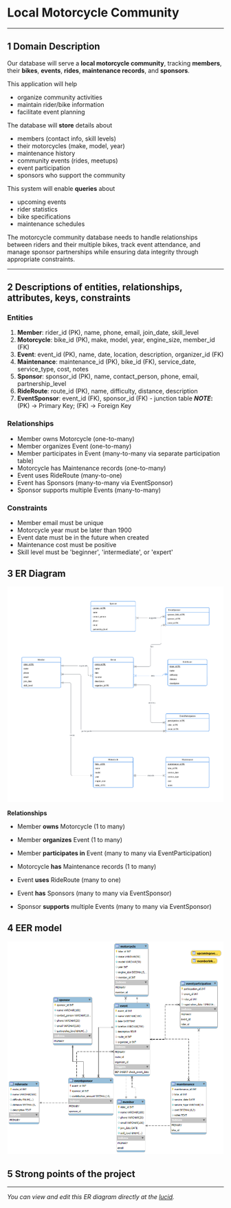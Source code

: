 # Local Motorcycle Community
___
## 1 Domain Description
Our database will serve a **local motorcycle community**, tracking **members**, their **bikes**, **events**, **rides**, **maintenance records**, and **sponsors**.

This application will help
* organize community activities
* maintain rider/bike information
* facilitate event planning

The database will **store** details about
* members (contact info, skill levels)
* their motorcycles (make, model, year)
* maintenance history
* community events (rides, meetups)
* event participation
* sponsors who support the community

This system will enable **queries** about
* upcoming events
* rider statistics
* bike specifications
* maintenance schedules

The motorcycle community database needs to handle relationships between riders and their multiple bikes, track event attendance, and manage sponsor partnerships while ensuring data integrity through appropriate constraints.
___
## 2 Descriptions of entities, relationships, attributes, keys, constraints
### Entities
1. **Member**: rider_id (PK), name, phone, email, join_date, skill_level
2. **Motorcycle**: bike_id (PK), make, model, year, engine_size, member_id (FK)
3. **Event**: event_id (PK), name, date, location, description, organizer_id (FK)
4. **Maintenance**: maintenance_id (PK), bike_id (FK), service_date, service_type, cost, notes
5. **Sponsor**: sponsor_id (PK), name, contact_person, phone, email, partnership_level
6. **RideRoute**: route_id (PK), name, difficulty, distance, description
7. **EventSponsor**: event_id (FK), sponsor_id (FK) - junction table
***NOTE*:** (PK) -> Primary Key; (FK) -> Foreign Key

### Relationships
- Member owns Motorcycle (one-to-many)
- Member organizes Event (one-to-many)
- Member participates in Event (many-to-many via separate participation table)
- Motorcycle has Maintenance records (one-to-many)
- Event uses RideRoute (many-to-one)
- Event has Sponsors (many-to-many via EventSponsor)
- Sponsor supports multiple Events (many-to-many)

### Constraints
- Member email must be unique
- Motorcycle year must be later than 1900
- Event date must be in the future when created
- Maintenance cost must be positive
- Skill level must be 'beginner', 'intermediate', or 'expert'
## 3 ER Diagram

  
  
  

![ER_diagram](./ER_diagram.png)

  
  
  

**Relationships**

  

- Member **owns** Motorcycle (1 to many)

- Member **organizes** Event (1 to many)

- Member **participates in** Event (many to many via EventParticipation)

- Motorcycle **has** Maintenance records (1 to many)

- Event **uses** RideRoute (many to one)

- Event **has** Sponsors (many to many via EventSponsor)

- Sponsor **supports** multiple Events (many to many via EventSponsor)

  

## 4 EER model

  
  

![ER_diagram](./EER_diagram.png)

  
  

## 5 Strong points of the project

  
  
  

-- --

  

*You can view and edit this ER diagram directly at the [lucid](https://lucid.app/lucidchart/6688c01e-cea6-4ec4-8315-8dac2a079742/edit?viewport_loc=-648%2C849%2C3332%2C1374%2C0_0&invitationId=inv_cd8cc2fc-ff14-42d8-a774-647c008aabea).*